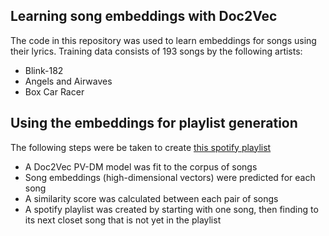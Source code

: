 ## Learning song embeddings with Doc2Vec

The code in this repository was used to learn embeddings for songs using their lyrics.
Training data consists of 193 songs by the following artists:
- Blink-182
- Angels and Airwaves
- Box Car Racer

## Using the embeddings for playlist generation

The following steps were be taken to create [this spotify playlist](https://open.spotify.com/playlist/7E2MxIY1Heq1vz5BfyFrU9?si=1x-1HaV1QBCXgVCLQatKbA)

- A Doc2Vec PV-DM model was fit to the corpus of songs
- Song embeddings (high-dimensional vectors) were predicted for each song
- A similarity score was calculated between each pair of songs
- A spotify playlist was created by starting with one song, then finding to its next closet song that is not yet in the playlist
